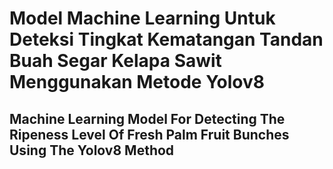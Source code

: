 # **Model Machine Learning Untuk Deteksi Tingkat Kematangan Tandan Buah Segar Kelapa Sawit Menggunakan Metode Yolov8**

## Machine Learning Model For Detecting The Ripeness Level Of Fresh Palm Fruit Bunches Using The Yolov8 Method
